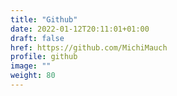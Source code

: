 ```yaml
---
title: "Github"
date: 2022-01-12T20:11:01+01:00
draft: false
href: https://github.com/MichiMauch
profile: github
image: ""
weight: 80
---
```

